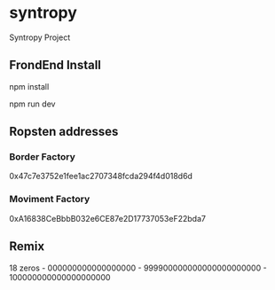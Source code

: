 # syntropy
Syntropy Project

## FrondEnd Install

npm install

npm run dev

## Ropsten addresses

### Border Factory
0x47c7e3752e1fee1ac2707348fcda294f4d018d6d

### Moviment Factory
0xA16838CeBbbB032e6CE87e2D17737053eF22bda7


## Remix
18 zeros - 000000000000000000 - 999900000000000000000000 - 100000000000000000000


